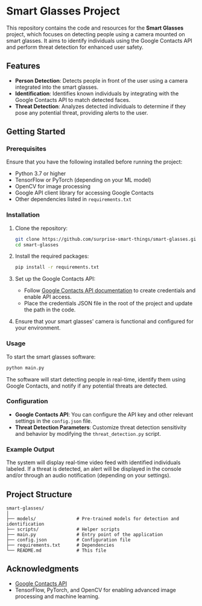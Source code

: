 # Smart Glasses Project

This repository contains the code and resources for the **Smart Glasses** project, which focuses on detecting people using a camera mounted on smart glasses. It aims to identify individuals using the Google Contacts API and perform threat detection for enhanced user safety.

## Features

- **Person Detection**: Detects people in front of the user using a camera integrated into the smart glasses.
- **Identification**: Identifies known individuals by integrating with the Google Contacts API to match detected faces.
- **Threat Detection**: Analyzes detected individuals to determine if they pose any potential threat, providing alerts to the user.

## Getting Started

### Prerequisites

Ensure that you have the following installed before running the project:

- Python 3.7 or higher
- TensorFlow or PyTorch (depending on your ML model)
- OpenCV for image processing
- Google API client library for accessing Google Contacts
- Other dependencies listed in `requirements.txt`

### Installation

1. Clone the repository:
   ```bash
   git clone https://github.com/surprise-smart-things/smart-glasses.git
   cd smart-glasses
   ```

2. Install the required packages:
   ```bash
   pip install -r requirements.txt
   ```

3. Set up the Google Contacts API:
   - Follow [Google Contacts API documentation](https://developers.google.com/contacts/v3) to create credentials and enable API access.
   - Place the credentials JSON file in the root of the project and update the path in the code.

4. Ensure that your smart glasses' camera is functional and configured for your environment.

### Usage

To start the smart glasses software:

```bash
python main.py
```

The software will start detecting people in real-time, identify them using Google Contacts, and notify if any potential threats are detected.

### Configuration

- **Google Contacts API**: You can configure the API key and other relevant settings in the `config.json` file.
- **Threat Detection Parameters**: Customize threat detection sensitivity and behavior by modifying the `threat_detection.py` script.

### Example Output

The system will display real-time video feed with identified individuals labeled. If a threat is detected, an alert will be displayed in the console and/or through an audio notification (depending on your settings).

## Project Structure

```
smart-glasses/
│
├── models/               # Pre-trained models for detection and identification
├── scripts/              # Helper scripts
├── main.py               # Entry point of the application
├── config.json           # Configuration file
├── requirements.txt      # Dependencies
└── README.md             # This file
```

## Acknowledgments

- [Google Contacts API](https://developers.google.com/contacts/v3)
- TensorFlow, PyTorch, and OpenCV for enabling advanced image processing and machine learning.
